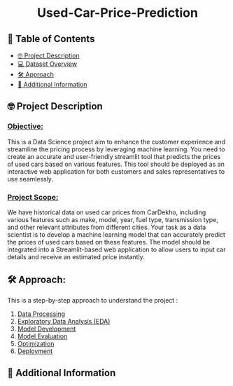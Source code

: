 <h1 align="center"> Used-Car-Price-Prediction</h1>


## 📝 Table of Contents

- [🤓 Project Description](#project-description)
- [💻 Dataset Overview](https://github.com/Avijit-Jana/Used-Car-Price-Prediction/tree/main/DataSets)
- [🛠️ Approach](#approach)
- [📧 Additional Information](#additional-information)

## 🤓 Project Description 

### <u>Objective:</u> 

This is a Data Science project aim to enhance the customer experience and streamline the pricing process by leveraging machine learning. You need to create an accurate and user-friendly streamlit tool that predicts the prices of used cars based on various features. This tool should be deployed as an interactive web application for both customers and sales representatives to use
seamlessly. 

### <u>Project Scope:</u>

We have historical data on used car prices from CarDekho, including various features such as make, model, year, fuel type, transmission type, and other relevant attributes from different cities. Your task as a data scientist is to develop a machine learning model that can accurately predict the prices of used cars based on these features. The model should be integrated into a Streamlit-based web application to allow users to input car details and receive an estimated price instantly.

## 🛠️ Approach:

This is a step-by-step approach to understand the project :
1) [Data Processing](https://github.com/Avijit-Jana/Used-Car-Price-Prediction/tree/main/Data%20Preprocessing%20%26%20Cleaning)
2) [Exploratory Data Analysis (EDA)]()
3) [Model Development]()
4) [Model Evaluation]()
5) [Optimization]()
6) [Deployment]()

## 📧 Additional Information